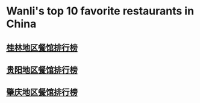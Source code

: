# Wanli's top 10 favorite restaurants in China

## [桂林地区餐馆排行榜](../docs/guilin_food.md)
## [贵阳地区餐馆排行榜](../docs/guiyang_food.md)
## [肇庆地区餐馆排行榜](../docs/zhaoqing_food.md)



